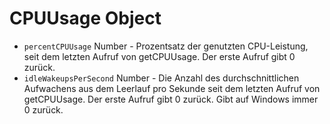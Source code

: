 # CPUUsage Object

* `percentCPUUsage` Number - Prozentsatz der genutzten CPU-Leistung, seit dem letzten Aufruf von getCPUUsage. Der erste Aufruf gibt 0 zurück.
* `idleWakeupsPerSecond` Number - Die Anzahl des durchschnittlichen Aufwachens aus dem Leerlauf pro Sekunde seit dem letzten Aufruf von getCPUUsage. Der erste Aufruf gibt 0 zurück. Gibt auf Windows immer 0 zurück.
